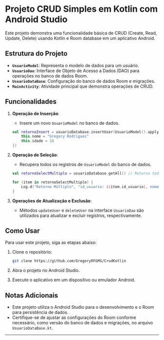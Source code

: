 # Projeto CRUD Simples em Kotlin com Android Studio

Este projeto demonstra uma funcionalidade básica de CRUD (Create, Read, Update, Delete) usando Kotlin e Room database em um aplicativo Android.

## Estrutura do Projeto

- **`UsuarioModel`**: Representa o modelo de dados para um usuário.
- **`UsuarioDao`**: Interface de Objeto de Acesso a Dados (DAO) para operações no banco de dados Room.
- **`UsuarioDataBase`**: Configuração do banco de dados Room e migrações.
- **`MainActivity`**: Atividade principal que demonstra operações de CRUD.

## Funcionalidades

1. **Operação de Inserção**:
   - Insere um novo `UsuarioModel` no banco de dados.

   ```kotlin
   val retornoInsert = usuarioDatabase.insertUser(UsuarioModel().apply {
       this.nome = "Gregory Rodrigues"
       this.idade = 18
   })
   ```

2. **Operação de Seleção**:
   - Recupera todos os registros de `UsuarioModel` do banco de dados.

   ```kotlin
   val retornoSelectMultiplo = usuarioDatabase.getAll() // Retorna todos os registros

   for (item in retornoSelectMultiplo) {
       Log.d("Retorno Múltiplo", "id_usuario: ${item.id_usuario}, nome: ${item.nome}, idade: ${item.idade}")
   }
   ```

3. **Operações de Atualização e Exclusão**:
   - Métodos `updateUser` e `deleteUser` na interface `UsuarioDao` são utilizados para atualizar e excluir registros, respectivamente.

## Como Usar

Para usar este projeto, siga as etapas abaixo:

1. Clone o repositório:

   ```bash
   git clone https://github.com/GregoryRFGMS/CrudKotlin
   ```

2. Abra o projeto no Android Studio.
3. Execute o aplicativo em um dispositivo ou emulador Android.

## Notas Adicionais

- Este projeto utiliza o Android Studio para o desenvolvimento e o Room para persistência de dados.
- Certifique-se de ajustar as configurações do Room conforme necessário, como versão do banco de dados e migrações, no arquivo `UsuarioDataBase.kt`.

---
